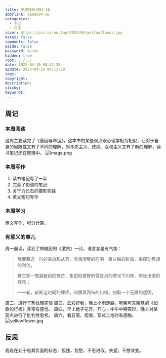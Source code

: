 ```yaml
---
title: 子虚栈周记04-16
abbrlink: sands04-16
categories:
  - 生活
  - 日志
cover: https://pic.si-on.top/2023/04/yellowflower.jpg
katex: false
comments: false
aside: false
password: 4sion
hidden: true
root: ../../
date: 2023-04-16 00:13:20
update: 2023-04-16 00:13:20
tags:
copyright:
description:
sticky:
keywords:
---
```

## 周记
### 本周阅读
这周主要读完了《基因与命运》，这本书的某些观点跟心理学极为相似，让对于自身的局限性又有了不同的理解，对本质主义、歧视、女权主义又有了新的理解，读书笔记还在整理中。
![image.png](https://pic.si-on.top/2023/04/20230416215117.png)



### 本周写作
1. 读书笔记写了一半
2. 完善了影调的笔记
3. 关于方长石的摄影实践
4. 英文短句写作

### 本周学习
英文写作、积分计算。

### 有意义的事儿
周一晨读，读到了林徽因的《激昂》一诗，语言甚是有气势：
> 我要藉这一时的豪放和从容，灵魂清醒的在喝一泉甘甜的鲜露，来挥动思想的利剑，
> 
> 舞它那一瞥最敏锐的锋芒，象皑皑塞野的雪在月的寒光下闪映，喷吐冷激的辉艳；
> 
> ——斩，斩断这时间的缠绵，和猥琐网布的纠纷，剖取一个无瑕的透明，

周二，进行了热处理实验
周三，云彩好看，晚上小雨走路，听柴可夫斯基的《如歌的行板》非常有感觉。
周四，早上栀子花开，开心；中午中期答辩，晚上对某观点进行了批判性思考。
周六，看日落，爬坡，穿过工地时有感触。
![yellowflower.jpg](https://pic.si-on.top/2023/04/yellowflower.jpg)
## 反思
我现在处于极其负面的状态，孤独，忧愁，不思进取，失望，不想改变。
